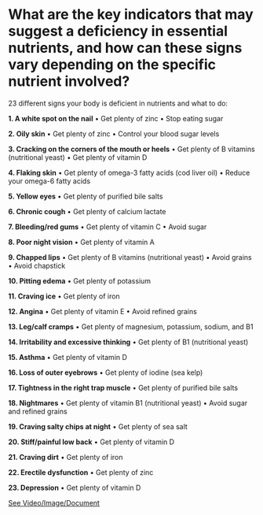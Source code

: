 # What are the key indicators that may suggest a deficiency in essential nutrients, and how can these signs vary depending on the specific nutrient involved?

23 different signs your body is deficient in nutrients and what to do:

**1\. A white spot on the nail** • Get plenty of zinc • Stop eating sugar

**2\. Oily skin** • Get plenty of zinc • Control your blood sugar levels

**3\. Cracking on the corners of the mouth or heels** • Get plenty of B vitamins (nutritional yeast) • Get plenty of vitamin D

**4\. Flaking skin** • Get plenty of omega-3 fatty acids (cod liver oil) • Reduce your omega-6 fatty acids

**5\. Yellow eyes** • Get plenty of purified bile salts

**6\. Chronic cough** • Get plenty of calcium lactate

**7\. Bleeding/red gums** • Get plenty of vitamin C • Avoid sugar

**8\. Poor night vision** • Get plenty of vitamin A

**9\. Chapped lips** • Get plenty of B vitamins (nutritional yeast) • Avoid grains • Avoid chapstick

**10\. Pitting edema** • Get plenty of potassium

**11\. Craving ice** • Get plenty of iron

**12\. Angina** • Get plenty of vitamin E • Avoid refined grains

**13\. Leg/calf cramps** • Get plenty of magnesium, potassium, sodium, and B1

**14\. Irritability and excessive thinking** • Get plenty of B1 (nutritional yeast)

**15\. Asthma** • Get plenty of vitamin D

**16\. Loss of outer eyebrows** • Get plenty of iodine (sea kelp)

**17\. Tightness in the right trap muscle** • Get plenty of purified bile salts

**18\. Nightmares** • Get plenty of vitamin B1 (nutritional yeast) • Avoid sugar and refined grains

**19\. Craving salty chips at night** • Get plenty of sea salt

**20\. Stiff/painful low back** • Get plenty of vitamin D

**21\. Craving dirt** • Get plenty of iron

**22\. Erectile dysfunction** • Get plenty of zinc

**23\. Depression** • Get plenty of vitamin D

 [See Video/Image/Document](https://hls-player.drberg.com/asset?path=)